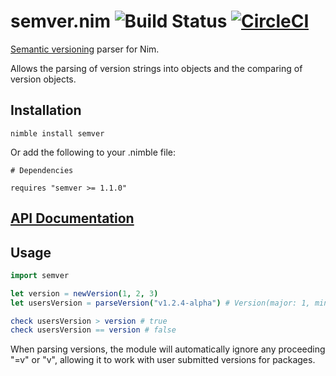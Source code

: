 # semver.nim ![Build Status](https://api.travis-ci.org/euantorano/semver.nim.svg) [![CircleCI](https://circleci.com/gh/euantorano/semver.nim/tree/master.svg?style=svg)](https://circleci.com/gh/euantorano/semver.nim/tree/master)

[Semantic versioning](http://semver.org/) parser for Nim.

Allows the parsing of version strings into objects and the comparing of version objects.

## Installation

```
nimble install semver
```

Or add the following to your .nimble file:

```
# Dependencies

requires "semver >= 1.1.0"
```

## [API Documentation](https://htmlpreview.github.io/?https://github.com/euantorano/semver.nim/blob/master/docs/semver.html)

## Usage

```nim
import semver

let version = newVersion(1, 2, 3)
let usersVersion = parseVersion("v1.2.4-alpha") # Version(major: 1, minor: 2, path: 4, build: "alpha", metadata: "")

check usersVersion > version # true
check usersVersion == version # false
```

When parsing versions, the module will automatically ignore any proceeding "=v" or "v", allowing it to work with user submitted versions for packages.
